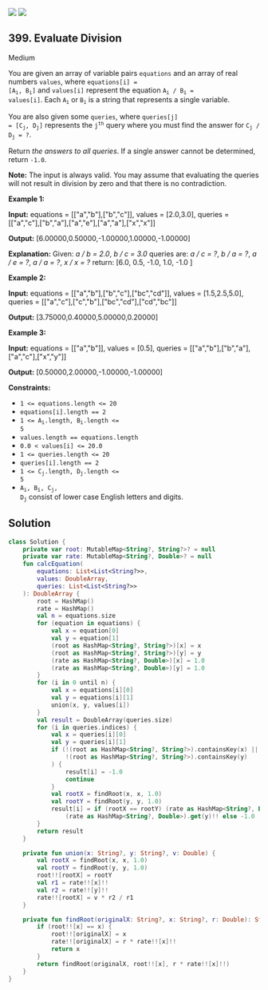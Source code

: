 [![](https://img.shields.io/github/stars/javadev/LeetCode-in-Kotlin?label=Stars&style=flat-square)](https://github.com/javadev/LeetCode-in-Kotlin)
[![](https://img.shields.io/github/forks/javadev/LeetCode-in-Kotlin?label=Fork%20me%20on%20GitHub%20&style=flat-square)](https://github.com/javadev/LeetCode-in-Kotlin/fork)

## 399\. Evaluate Division

Medium

You are given an array of variable pairs `equations` and an array of real numbers `values`, where <code>equations[i] = [A<sub>i</sub>, B<sub>i</sub>]</code> and `values[i]` represent the equation <code>A<sub>i</sub> / B<sub>i</sub> = values[i]</code>. Each <code>A<sub>i</sub></code> or <code>B<sub>i</sub></code> is a string that represents a single variable.

You are also given some `queries`, where <code>queries[j] = [C<sub>j</sub>, D<sub>j</sub>]</code> represents the <code>j<sup>th</sup></code> query where you must find the answer for <code>C<sub>j</sub> / D<sub>j</sub> = ?</code>.

Return _the answers to all queries_. If a single answer cannot be determined, return `-1.0`.

**Note:** The input is always valid. You may assume that evaluating the queries will not result in division by zero and that there is no contradiction.

**Example 1:**

**Input:** equations = \[\["a","b"],["b","c"]], values = [2.0,3.0], queries = \[\["a","c"],["b","a"],["a","e"],["a","a"],["x","x"]]

**Output:** [6.00000,0.50000,-1.00000,1.00000,-1.00000]

**Explanation:** Given: _a / b = 2.0_, _b / c = 3.0_ queries are: _a / c = ?_, _b / a = ?_, _a / e = ?_, _a / a = ?_, _x / x = ?_ return: [6.0, 0.5, -1.0, 1.0, -1.0 ]

**Example 2:**

**Input:** equations = \[\["a","b"],["b","c"],["bc","cd"]], values = [1.5,2.5,5.0], queries = \[\["a","c"],["c","b"],["bc","cd"],["cd","bc"]]

**Output:** [3.75000,0.40000,5.00000,0.20000]

**Example 3:**

**Input:** equations = \[\["a","b"]], values = [0.5], queries = \[\["a","b"],["b","a"],["a","c"],["x","y"]]

**Output:** [0.50000,2.00000,-1.00000,-1.00000]

**Constraints:**

*   `1 <= equations.length <= 20`
*   `equations[i].length == 2`
*   <code>1 <= A<sub>i</sub>.length, B<sub>i</sub>.length <= 5</code>
*   `values.length == equations.length`
*   `0.0 < values[i] <= 20.0`
*   `1 <= queries.length <= 20`
*   `queries[i].length == 2`
*   <code>1 <= C<sub>j</sub>.length, D<sub>j</sub>.length <= 5</code>
*   <code>A<sub>i</sub>, B<sub>i</sub>, C<sub>j</sub>, D<sub>j</sub></code> consist of lower case English letters and digits.

## Solution

```kotlin
class Solution {
    private var root: MutableMap<String?, String?>? = null
    private var rate: MutableMap<String?, Double>? = null
    fun calcEquation(
        equations: List<List<String?>>,
        values: DoubleArray,
        queries: List<List<String?>>
    ): DoubleArray {
        root = HashMap()
        rate = HashMap()
        val n = equations.size
        for (equation in equations) {
            val x = equation[0]
            val y = equation[1]
            (root as HashMap<String?, String?>)[x] = x
            (root as HashMap<String?, String?>)[y] = y
            (rate as HashMap<String?, Double>)[x] = 1.0
            (rate as HashMap<String?, Double>)[y] = 1.0
        }
        for (i in 0 until n) {
            val x = equations[i][0]
            val y = equations[i][1]
            union(x, y, values[i])
        }
        val result = DoubleArray(queries.size)
        for (i in queries.indices) {
            val x = queries[i][0]
            val y = queries[i][1]
            if (!(root as HashMap<String?, String?>).containsKey(x) ||
                !(root as HashMap<String?, String?>).containsKey(y)
            ) {
                result[i] = -1.0
                continue
            }
            val rootX = findRoot(x, x, 1.0)
            val rootY = findRoot(y, y, 1.0)
            result[i] = if (rootX == rootY) (rate as HashMap<String?, Double>).get(x)!! /
                (rate as HashMap<String?, Double>).get(y)!! else -1.0
        }
        return result
    }

    private fun union(x: String?, y: String?, v: Double) {
        val rootX = findRoot(x, x, 1.0)
        val rootY = findRoot(y, y, 1.0)
        root!![rootX] = rootY
        val r1 = rate!![x]!!
        val r2 = rate!![y]!!
        rate!![rootX] = v * r2 / r1
    }

    private fun findRoot(originalX: String?, x: String?, r: Double): String? {
        if (root!![x] == x) {
            root!![originalX] = x
            rate!![originalX] = r * rate!![x]!!
            return x
        }
        return findRoot(originalX, root!![x], r * rate!![x]!!)
    }
}
```
